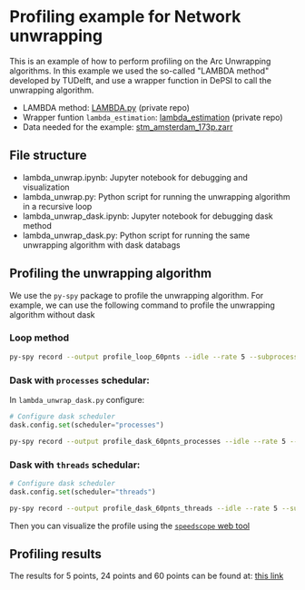 # Profiling example for Network unwrapping

This is an example of how to perform profiling on the Arc Unwrapping algorithms. In this example we used the so-called "LAMBDA method" developed by TUDelft, and use a wrapper function in DePSI to call the unwrapping algorithm.

- LAMBDA method: [LAMBDA.py](https://github.com/TUDelftGeodesy/DePSI_group/blob/dev/depsi/LAMBDA.py) (private repo)
- Wrapper funtion `lambda_estimation`: [lambda_estimation](https://github.com/TUDelftGeodesy/DePSI_group/blob/dev/depsi/LAMBDA.py) (private repo)
- Data needed for the example: [stm_amsterdam_173p.zarr](https://zenodo.org/records/15324181/files/stm_amsterdam_173p.zarr.zip?download=1)


## File structure

- lambda_unwrap.ipynb: Jupyter notebook for debugging and visualization
- lambda_unwrap.py: Python script for running the unwrapping algorithm in a recursive loop
- lambda_unwrap_dask.ipynb: Jupyter notebook for debugging dask method
- lambda_unwrap_dask.py: Python script for running the same unwrapping algorithm with dask databags

## Profiling the unwrapping algorithm

We use the `py-spy` package to profile the unwrapping algorithm. For example, we can use the following command to profile the unwrapping algorithm without dask

### Loop method

```sh
py-spy record --output profile_loop_60pnts --idle --rate 5 --subprocesses --format speedscope python lambda_unwrap.py
```

### Dask with `processes` schedular:

In `lambda_unwrap_dask.py` configure: 

```py
# Configure dask scheduler
dask.config.set(scheduler="processes") 
```

```sh
py-spy record --output profile_dask_60pnts_processes --idle --rate 5 --subprocesses --format speedscope python lambda_unwrap_dask.py
```

### Dask with `threads` schedular:

```py
# Configure dask scheduler
dask.config.set(scheduler="threads") 
```

```sh
py-spy record --output profile_dask_60pnts_threads --idle --rate 5 --subprocesses --format speedscope python lambda_unwrap_dask.py
```

Then you can visualize the profile using the [`speedscope` web tool](https://www.speedscope.app/)

## Profiling results

The results for 5 points, 24 points and 60 points can be found at: [this link](https://zenodo.org/records/15393928/files/experiments.zip)
